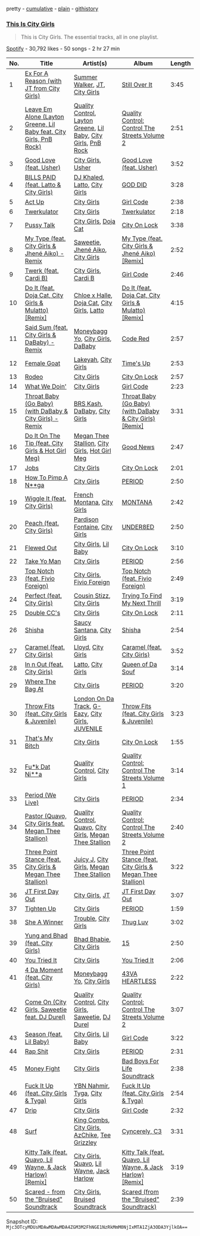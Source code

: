 pretty - [cumulative](/playlists/cumulative/37i9dQZF1DZ06evO1NPjOD.md) - [plain](/playlists/plain/37i9dQZF1DZ06evO1NPjOD) - [githistory](https://github.githistory.xyz/mackorone/spotify-playlist-archive/blob/main/playlists/plain/37i9dQZF1DZ06evO1NPjOD)

### [This Is City Girls](https://open.spotify.com/playlist/37i9dQZF1DZ06evO1NPjOD)

> This is City Girls\. The essential tracks, all in one playlist.

[Spotify](https://open.spotify.com/user/spotify) - 30,792 likes - 50 songs - 2 hr 27 min

| No. | Title | Artist(s) | Album | Length |
|---|---|---|---|---|
| 1 | [Ex For A Reason \(with JT from City Girls\)](https://open.spotify.com/track/1De7cOMrdUnVpjWBaowMg4) | [Summer Walker](https://open.spotify.com/artist/57LYzLEk2LcFghVwuWbcuS), [JT](https://open.spotify.com/artist/39af15p0feaAOdL9DTRj3m), [City Girls](https://open.spotify.com/artist/37hAfseJWi0G3Scife12Il) | [Still Over It](https://open.spotify.com/album/4lPqFAvgmG97pxyxQsyCQx) | 3:45 |
| 2 | [Leave Em Alone \(Layton Greene, Lil Baby feat\. City Girls, PnB Rock\)](https://open.spotify.com/track/6Vdyu21iT8qScU1haSjWUU) | [Quality Control](https://open.spotify.com/artist/6i392l38cR3uBPF0DbNs7S), [Layton Greene](https://open.spotify.com/artist/02ZtVIjKL1PYLlMmP1sz0h), [Lil Baby](https://open.spotify.com/artist/5f7VJjfbwm532GiveGC0ZK), [City Girls](https://open.spotify.com/artist/37hAfseJWi0G3Scife12Il), [PnB Rock](https://open.spotify.com/artist/21WS9wngs9AqFckK7yYJPM) | [Quality Control: Control The Streets Volume 2](https://open.spotify.com/album/59zpaLOByFkJhc9D5Xqna9) | 2:51 |
| 3 | [Good Love \(feat\. Usher\)](https://open.spotify.com/track/52JFc40b28XJDROR3c4uAr) | [City Girls](https://open.spotify.com/artist/37hAfseJWi0G3Scife12Il), [Usher](https://open.spotify.com/artist/23zg3TcAtWQy7J6upgbUnj) | [Good Love \(feat\. Usher\)](https://open.spotify.com/album/0OhW9KGuhEaWt5kt9s5qKf) | 3:52 |
| 4 | [BILLS PAID \(feat\. Latto & City Girls\)](https://open.spotify.com/track/0JiLQRLOeWQdPC9rVpOqqo) | [DJ Khaled](https://open.spotify.com/artist/0QHgL1lAIqAw0HtD7YldmP), [Latto](https://open.spotify.com/artist/3MdXrJWsbVzdn6fe5JYkSQ), [City Girls](https://open.spotify.com/artist/37hAfseJWi0G3Scife12Il) | [GOD DID](https://open.spotify.com/album/6NuGZnOc88LcZpEkJIbO50) | 3:28 |
| 5 | [Act Up](https://open.spotify.com/track/3A2yGHWIzmGEIolwonU69h) | [City Girls](https://open.spotify.com/artist/37hAfseJWi0G3Scife12Il) | [Girl Code](https://open.spotify.com/album/6zzs0HMzEPRotJaEJe8uwJ) | 2:38 |
| 6 | [Twerkulator](https://open.spotify.com/track/2Ty7EDf9XLYzEUqEIwJfDC) | [City Girls](https://open.spotify.com/artist/37hAfseJWi0G3Scife12Il) | [Twerkulator](https://open.spotify.com/album/0UMsQl5qJZAjhcj2985joB) | 2:18 |
| 7 | [Pussy Talk](https://open.spotify.com/track/5EzL7hGT9g2Tvqsy158Lu9) | [City Girls](https://open.spotify.com/artist/37hAfseJWi0G3Scife12Il), [Doja Cat](https://open.spotify.com/artist/5cj0lLjcoR7YOSnhnX0Po5) | [City On Lock](https://open.spotify.com/album/4VzVHSPoh9MP85THaTfYpN) | 3:38 |
| 8 | [My Type \(feat\. City Girls & Jhené Aiko\) \- Remix](https://open.spotify.com/track/5LTdRSQOg63EazLbKZbWn2) | [Saweetie](https://open.spotify.com/artist/6cK3NBO6uP7hh0oyuVELFl), [Jhené Aiko](https://open.spotify.com/artist/5ZS223C6JyBfXasXxrRqOk), [City Girls](https://open.spotify.com/artist/37hAfseJWi0G3Scife12Il) | [My Type \(feat\. City Girls & Jhené Aiko\) \[Remix\]](https://open.spotify.com/album/3zA4avOuepGbVtebFZzAz5) | 2:52 |
| 9 | [Twerk \(feat\. Cardi B\)](https://open.spotify.com/track/0RRm4OS5ymfZryXBuj0G2m) | [City Girls](https://open.spotify.com/artist/37hAfseJWi0G3Scife12Il), [Cardi B](https://open.spotify.com/artist/4kYSro6naA4h99UJvo89HB) | [Girl Code](https://open.spotify.com/album/6zzs0HMzEPRotJaEJe8uwJ) | 2:46 |
| 10 | [Do It \(feat\. Doja Cat, City Girls & Mulatto\) \[Remix\]](https://open.spotify.com/track/2WKJcMeqmjkL4FzFoJszR7) | [Chloe x Halle](https://open.spotify.com/artist/0AsThoR4KZSVktALiNcQwW), [Doja Cat](https://open.spotify.com/artist/5cj0lLjcoR7YOSnhnX0Po5), [City Girls](https://open.spotify.com/artist/37hAfseJWi0G3Scife12Il), [Latto](https://open.spotify.com/artist/3MdXrJWsbVzdn6fe5JYkSQ) | [Do It \(feat\. Doja Cat, City Girls & Mulatto\) \[Remix\]](https://open.spotify.com/album/1Rd37EUs0P8KzpPPkKPbKa) | 4:15 |
| 11 | [Said Sum \(feat\. City Girls & DaBaby\) \- Remix](https://open.spotify.com/track/13VXVxePp4NUiXwtmQ0viz) | [Moneybagg Yo](https://open.spotify.com/artist/3tJoFztHeIJkJWMrx0td2f), [City Girls](https://open.spotify.com/artist/37hAfseJWi0G3Scife12Il), [DaBaby](https://open.spotify.com/artist/4r63FhuTkUYltbVAg5TQnk) | [Code Red](https://open.spotify.com/album/4faPRidDvKRvHnWdvmvVHv) | 2:57 |
| 12 | [Female Goat](https://open.spotify.com/track/3GvtfWTRoialUPNCbDjdtI) | [Lakeyah](https://open.spotify.com/artist/77gMBvQ2frbQAPyCeoYGm7), [City Girls](https://open.spotify.com/artist/37hAfseJWi0G3Scife12Il) | [Time's Up](https://open.spotify.com/album/3N4tO5aWP6z6LH44hPPApi) | 2:53 |
| 13 | [Rodeo](https://open.spotify.com/track/2I8OJsxoaUByoURNACArMC) | [City Girls](https://open.spotify.com/artist/37hAfseJWi0G3Scife12Il) | [City On Lock](https://open.spotify.com/album/4VzVHSPoh9MP85THaTfYpN) | 2:57 |
| 14 | [What We Doin'](https://open.spotify.com/track/11TOnapSFVWBUSByMzf1u1) | [City Girls](https://open.spotify.com/artist/37hAfseJWi0G3Scife12Il) | [Girl Code](https://open.spotify.com/album/6zzs0HMzEPRotJaEJe8uwJ) | 2:23 |
| 15 | [Throat Baby \(Go Baby\) \(with DaBaby & City Girls\) \- Remix](https://open.spotify.com/track/15C4TnrrVdym7UykxQIOTZ) | [BRS Kash](https://open.spotify.com/artist/5jJjvmEwRr8epuGZq4eUUa), [DaBaby](https://open.spotify.com/artist/4r63FhuTkUYltbVAg5TQnk), [City Girls](https://open.spotify.com/artist/37hAfseJWi0G3Scife12Il) | [Throat Baby \(Go Baby\) \(with DaBaby & City Girls\) \[Remix\]](https://open.spotify.com/album/7CaoMilK1vM4KvbbvRVggD) | 3:31 |
| 16 | [Do It On The Tip \(feat\. City Girls & Hot Girl Meg\)](https://open.spotify.com/track/2993VQSr7a2Dj5hI5xcWG0) | [Megan Thee Stallion](https://open.spotify.com/artist/181bsRPaVXVlUKXrxwZfHK), [City Girls](https://open.spotify.com/artist/37hAfseJWi0G3Scife12Il), [Hot Girl Meg](https://open.spotify.com/artist/1ZEqGVxGNeiNyssm83CeKP) | [Good News](https://open.spotify.com/album/0KjckH1EE6HRRurMIXSc0r) | 2:47 |
| 17 | [Jobs](https://open.spotify.com/track/2fHXAuXRcCDXbZYJIUZCGW) | [City Girls](https://open.spotify.com/artist/37hAfseJWi0G3Scife12Il) | [City On Lock](https://open.spotify.com/album/4VzVHSPoh9MP85THaTfYpN) | 2:01 |
| 18 | [How To Pimp A N\*\*ga](https://open.spotify.com/track/36B9SXT9Pf8mL3F5RyqSAX) | [City Girls](https://open.spotify.com/artist/37hAfseJWi0G3Scife12Il) | [PERIOD](https://open.spotify.com/album/1Lj2lKxrwpvuZkKjZAgrKl) | 2:50 |
| 19 | [Wiggle It \(feat\. City Girls\)](https://open.spotify.com/track/3aFJuEqwuvZRjWULDr0rEx) | [French Montana](https://open.spotify.com/artist/6vXTefBL93Dj5IqAWq6OTv), [City Girls](https://open.spotify.com/artist/37hAfseJWi0G3Scife12Il) | [MONTANA](https://open.spotify.com/album/1jJdkoOAj3Uk6Tbv3S4fsa) | 2:42 |
| 20 | [Peach \(feat\. City Girls\)](https://open.spotify.com/track/1lgQjuwCLFdDIE6yKz0c5R) | [Pardison Fontaine](https://open.spotify.com/artist/7Gkyjs2OYQpJdOvvmwIz2Z), [City Girls](https://open.spotify.com/artist/37hAfseJWi0G3Scife12Il) | [UNDER8ED](https://open.spotify.com/album/45x9T2H8aU4ckLPOYfGucD) | 2:50 |
| 21 | [Flewed Out](https://open.spotify.com/track/3Ao4pGywlb4i8WiJgYWRm6) | [City Girls](https://open.spotify.com/artist/37hAfseJWi0G3Scife12Il), [Lil Baby](https://open.spotify.com/artist/5f7VJjfbwm532GiveGC0ZK) | [City On Lock](https://open.spotify.com/album/4VzVHSPoh9MP85THaTfYpN) | 3:10 |
| 22 | [Take Yo Man](https://open.spotify.com/track/5aOpKCKguEnViGOKZxZern) | [City Girls](https://open.spotify.com/artist/37hAfseJWi0G3Scife12Il) | [PERIOD](https://open.spotify.com/album/1Lj2lKxrwpvuZkKjZAgrKl) | 2:56 |
| 23 | [Top Notch \(feat\. Fivio Foreign\)](https://open.spotify.com/track/5pH8a5XwtyjHhGWXINFDgu) | [City Girls](https://open.spotify.com/artist/37hAfseJWi0G3Scife12Il), [Fivio Foreign](https://open.spotify.com/artist/14CHVeJGrR5xgUGQFV5BVM) | [Top Notch \(feat\. Fivio Foreign\)](https://open.spotify.com/album/6ZMqT0qr0Sh9lb1Ww2bU7M) | 2:49 |
| 24 | [Perfect \(feat\. City Girls\)](https://open.spotify.com/track/0qJ0eDL9Szdylx4kRRCBQD) | [Cousin Stizz](https://open.spotify.com/artist/0KpCz7V5XRkqKuM1JDf56O), [City Girls](https://open.spotify.com/artist/37hAfseJWi0G3Scife12Il) | [Trying To Find My Next Thrill](https://open.spotify.com/album/3l9X9abmztD680Rs0HnT98) | 3:19 |
| 25 | [Double CC's](https://open.spotify.com/track/72SrBwk95IXQlnXjf0hoyw) | [City Girls](https://open.spotify.com/artist/37hAfseJWi0G3Scife12Il) | [City On Lock](https://open.spotify.com/album/4VzVHSPoh9MP85THaTfYpN) | 2:11 |
| 26 | [Shisha](https://open.spotify.com/track/3C2mcvtPzGLPSai3XZPmw2) | [Saucy Santana](https://open.spotify.com/artist/2NfwGBr2swqZ1rzE3kAV23), [City Girls](https://open.spotify.com/artist/37hAfseJWi0G3Scife12Il) | [Shisha](https://open.spotify.com/album/0uYvcZDVArtKfHmgAiybtl) | 2:54 |
| 27 | [Caramel \(feat\. City Girls\)](https://open.spotify.com/track/0ZuMuZVtjK9vK5qSWC4bmu) | [Lloyd](https://open.spotify.com/artist/1Xfmvd48oOhEWkscWyEbh9), [City Girls](https://open.spotify.com/artist/37hAfseJWi0G3Scife12Il) | [Caramel \(feat\. City Girls\)](https://open.spotify.com/album/1XT5Wz52niQDuTeYQeTlOM) | 3:52 |
| 28 | [In n Out \(feat\. City Girls\)](https://open.spotify.com/track/0OHjjudOY8MZ5AxfrzYJMH) | [Latto](https://open.spotify.com/artist/3MdXrJWsbVzdn6fe5JYkSQ), [City Girls](https://open.spotify.com/artist/37hAfseJWi0G3Scife12Il) | [Queen of Da Souf](https://open.spotify.com/album/1HOYLdaWocKi1YGveli9kF) | 3:14 |
| 29 | [Where The Bag At](https://open.spotify.com/track/7GlZhPkCA259c3ICFU0eaG) | [City Girls](https://open.spotify.com/artist/37hAfseJWi0G3Scife12Il) | [PERIOD](https://open.spotify.com/album/1Lj2lKxrwpvuZkKjZAgrKl) | 3:20 |
| 30 | [Throw Fits \(feat\. City Girls & Juvenile\)](https://open.spotify.com/track/5jCa1A0ZfkaWcKGsJZQ0kz) | [London On Da Track](https://open.spotify.com/artist/5Nf5yishRW9Ye174sJISkg), [G\-Eazy](https://open.spotify.com/artist/02kJSzxNuaWGqwubyUba0Z), [City Girls](https://open.spotify.com/artist/37hAfseJWi0G3Scife12Il), [JUVENILE](https://open.spotify.com/artist/0rG0AZBscc8S8q1ahIsasI) | [Throw Fits \(feat\. City Girls & Juvenile\)](https://open.spotify.com/album/5gyk9wb9zJCNvBzmH06HUB) | 3:23 |
| 31 | [That's My Bitch](https://open.spotify.com/track/4llNsoTNNhxC1bOm0feE98) | [City Girls](https://open.spotify.com/artist/37hAfseJWi0G3Scife12Il) | [City On Lock](https://open.spotify.com/album/4VzVHSPoh9MP85THaTfYpN) | 1:55 |
| 32 | [Fu\*k Dat Ni\*\*a](https://open.spotify.com/track/12ydfAh0hs1MIyzU0LNOwt) | [Quality Control](https://open.spotify.com/artist/6i392l38cR3uBPF0DbNs7S), [City Girls](https://open.spotify.com/artist/37hAfseJWi0G3Scife12Il) | [Quality Control: Control The Streets Volume 1](https://open.spotify.com/album/07Jvk8tGuaMhR4H72znlLJ) | 3:14 |
| 33 | [Period \(We Live\)](https://open.spotify.com/track/1FdjGON62xLxgPZW8BGeHS) | [City Girls](https://open.spotify.com/artist/37hAfseJWi0G3Scife12Il) | [PERIOD](https://open.spotify.com/album/1Lj2lKxrwpvuZkKjZAgrKl) | 2:34 |
| 34 | [Pastor \(Quavo, City Girls feat\. Megan Thee Stallion\)](https://open.spotify.com/track/4awve4McsKOqVuOpAbg6BF) | [Quality Control](https://open.spotify.com/artist/6i392l38cR3uBPF0DbNs7S), [Quavo](https://open.spotify.com/artist/0VRj0yCOv2FXJNP47XQnx5), [City Girls](https://open.spotify.com/artist/37hAfseJWi0G3Scife12Il), [Megan Thee Stallion](https://open.spotify.com/artist/181bsRPaVXVlUKXrxwZfHK) | [Quality Control: Control The Streets Volume 2](https://open.spotify.com/album/59zpaLOByFkJhc9D5Xqna9) | 2:40 |
| 35 | [Three Point Stance \(feat\. City Girls & Megan Thee Stallion\)](https://open.spotify.com/track/5g7pNBb6ySnFUJknKiCkEE) | [Juicy J](https://open.spotify.com/artist/5gCRApTajqwbnHHPbr2Fpi), [City Girls](https://open.spotify.com/artist/37hAfseJWi0G3Scife12Il), [Megan Thee Stallion](https://open.spotify.com/artist/181bsRPaVXVlUKXrxwZfHK) | [Three Point Stance \(feat\. City Girls & Megan Thee Stallion\)](https://open.spotify.com/album/3ul0AuKohmiolGCIKrEuly) | 3:22 |
| 36 | [JT First Day Out](https://open.spotify.com/track/0Otdui0avqjOxuCAzC7Jfc) | [City Girls](https://open.spotify.com/artist/37hAfseJWi0G3Scife12Il), [JT](https://open.spotify.com/artist/39af15p0feaAOdL9DTRj3m) | [JT First Day Out](https://open.spotify.com/album/4kqU7ojcMMAGEmEuJjfghx) | 3:07 |
| 37 | [Tighten Up](https://open.spotify.com/track/32TXfodRWjRIiOVgoWCAZI) | [City Girls](https://open.spotify.com/artist/37hAfseJWi0G3Scife12Il) | [PERIOD](https://open.spotify.com/album/1Lj2lKxrwpvuZkKjZAgrKl) | 1:59 |
| 38 | [She A Winner](https://open.spotify.com/track/11eC6flJ9bu9paEa88ti62) | [Trouble](https://open.spotify.com/artist/0701LAQrkY5Il5vt06uNnC), [City Girls](https://open.spotify.com/artist/37hAfseJWi0G3Scife12Il) | [Thug Luv](https://open.spotify.com/album/3JgQJpOk0rmxql353Y3j2G) | 3:02 |
| 39 | [Yung and Bhad \(feat\. City Girls\)](https://open.spotify.com/track/4vHf3mf0iZgEmkdHyLTSE9) | [Bhad Bhabie](https://open.spotify.com/artist/7DuTB6wdzqFJGFLSH17k8e), [City Girls](https://open.spotify.com/artist/37hAfseJWi0G3Scife12Il) | [15](https://open.spotify.com/album/5I0eRWD0PLOmswFHZhcD12) | 2:50 |
| 40 | [You Tried It](https://open.spotify.com/track/7q8BhxU2ZpUlXqmEy6nKFb) | [City Girls](https://open.spotify.com/artist/37hAfseJWi0G3Scife12Il) | [You Tried It](https://open.spotify.com/album/5whQ0P8HBzpQHmvKioxbkz) | 2:06 |
| 41 | [4 Da Moment \(feat\. City Girls\)](https://open.spotify.com/track/4ZJvxJYTeA719NrCtKE8gU) | [Moneybagg Yo](https://open.spotify.com/artist/3tJoFztHeIJkJWMrx0td2f), [City Girls](https://open.spotify.com/artist/37hAfseJWi0G3Scife12Il) | [43VA HEARTLESS](https://open.spotify.com/album/1DMa1o7j2548zVFXRzRe7f) | 2:22 |
| 42 | [Come On \(City Girls, Saweetie feat\. DJ Durel\)](https://open.spotify.com/track/7o3aoh8XuZ6lvn8jQvw6So) | [Quality Control](https://open.spotify.com/artist/6i392l38cR3uBPF0DbNs7S), [City Girls](https://open.spotify.com/artist/37hAfseJWi0G3Scife12Il), [Saweetie](https://open.spotify.com/artist/6cK3NBO6uP7hh0oyuVELFl), [DJ Durel](https://open.spotify.com/artist/1MHslxKWxauC559dXYEX1C) | [Quality Control: Control The Streets Volume 2](https://open.spotify.com/album/59zpaLOByFkJhc9D5Xqna9) | 3:07 |
| 43 | [Season \(feat\. Lil Baby\)](https://open.spotify.com/track/6gqvCJJY8Sh4opRxXVO7A7) | [City Girls](https://open.spotify.com/artist/37hAfseJWi0G3Scife12Il), [Lil Baby](https://open.spotify.com/artist/5f7VJjfbwm532GiveGC0ZK) | [Girl Code](https://open.spotify.com/album/6zzs0HMzEPRotJaEJe8uwJ) | 3:22 |
| 44 | [Rap Shit](https://open.spotify.com/track/0m5UGpHzwWRlgky0dmhogh) | [City Girls](https://open.spotify.com/artist/37hAfseJWi0G3Scife12Il) | [PERIOD](https://open.spotify.com/album/1Lj2lKxrwpvuZkKjZAgrKl) | 2:31 |
| 45 | [Money Fight](https://open.spotify.com/track/0eEEM1NNccG8BJpCC80Mlu) | [City Girls](https://open.spotify.com/artist/37hAfseJWi0G3Scife12Il) | [Bad Boys For Life Soundtrack](https://open.spotify.com/album/1WbcLdDqpfZza3TlvzFJJj) | 2:38 |
| 46 | [Fuck It Up \(feat\. City Girls & Tyga\)](https://open.spotify.com/track/1ri9bBxmv1CmAuA55g8Xvh) | [YBN Nahmir](https://open.spotify.com/artist/3gGUMEwIX6XodWsYEvKSal), [Tyga](https://open.spotify.com/artist/5LHRHt1k9lMyONurDHEdrp), [City Girls](https://open.spotify.com/artist/37hAfseJWi0G3Scife12Il) | [Fuck It Up \(feat\. City Girls & Tyga\)](https://open.spotify.com/album/1V4dbLC7PqSzf0cXKWIwzk) | 2:54 |
| 47 | [Drip](https://open.spotify.com/track/6RApNG1hgOvOQvrVvkvWNh) | [City Girls](https://open.spotify.com/artist/37hAfseJWi0G3Scife12Il) | [Girl Code](https://open.spotify.com/album/6zzs0HMzEPRotJaEJe8uwJ) | 2:32 |
| 48 | [Surf](https://open.spotify.com/track/5EgSl85L3mZlAQFUt4I4BG) | [King Combs](https://open.spotify.com/artist/41I5xI04kixwmonDBl0Sda), [City Girls](https://open.spotify.com/artist/37hAfseJWi0G3Scife12Il), [AzChike](https://open.spotify.com/artist/6fqjJNsLs7g6F3PXy01Xnw), [Tee Grizzley](https://open.spotify.com/artist/6AUl0ykLLpvTktob97x9hO) | [Cyncerely, C3](https://open.spotify.com/album/6uNuXilVlRxt9ryawO1nCS) | 3:31 |
| 49 | [Kitty Talk \(feat\. Quavo, Lil Wayne, & Jack Harlow\) \[Remix\]](https://open.spotify.com/track/4n4yWZbhlyHrgFs9ztg21K) | [City Girls](https://open.spotify.com/artist/37hAfseJWi0G3Scife12Il), [Quavo](https://open.spotify.com/artist/0VRj0yCOv2FXJNP47XQnx5), [Lil Wayne](https://open.spotify.com/artist/55Aa2cqylxrFIXC767Z865), [Jack Harlow](https://open.spotify.com/artist/2LIk90788K0zvyj2JJVwkJ) | [Kitty Talk \(feat\. Quavo, Lil Wayne, & Jack Harlow\) \[Remix\]](https://open.spotify.com/album/000xZHv6vq55FegQNqELgN) | 3:19 |
| 50 | [Scared \- from the "Bruised" Soundtrack](https://open.spotify.com/track/0xEIY4zMquic0MRv9lSekG) | [City Girls](https://open.spotify.com/artist/37hAfseJWi0G3Scife12Il), [Bruised Soundtrack](https://open.spotify.com/artist/0CHgnpcHB0yfcUfJ3bdI3W) | [Scared \(from the "Bruised" Soundtrack\)](https://open.spotify.com/album/1VuOFnoveM2MzoLSEeTEHk) | 2:39 |

Snapshot ID: `Mjc3OTcyMDUsMDAwMDAwMDA4ZGM3M2FhNGE1NzRkMmM0NjIxMTA1ZjA3ODA3YjlkOA==`
